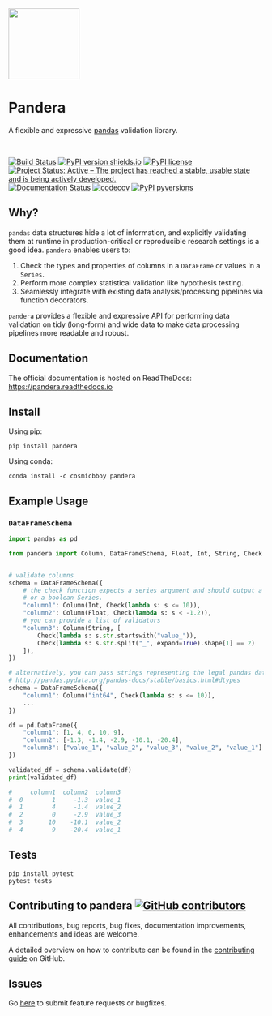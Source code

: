 <div align="left"><img src="https://raw.githubusercontent.com/cosmicBboy/pandera/master/docs/source/_static/pandera-logo.png" width="140"></div>

# Pandera

A flexible and expressive [pandas](http://pandas.pydata.org) validation library.

<br>

[![Build Status](https://travis-ci.org/cosmicBboy/pandera.svg?branch=master)](https://travis-ci.org/cosmicBboy/pandera)
[![PyPI version shields.io](https://img.shields.io/pypi/v/pandera.svg)](https://pypi.org/project/pandera/)
[![PyPI license](https://img.shields.io/pypi/l/pandera.svg)](https://pypi.python.org/pypi/pandera/)
[![Project Status: Active – The project has reached a stable, usable state and is being actively developed.](https://www.repostatus.org/badges/latest/active.svg)](https://www.repostatus.org/#active)
[![Documentation Status](https://readthedocs.org/projects/pandera/badge/?version=latest)](https://pandera.readthedocs.io/en/latest/?badge=latest)
[![codecov](https://codecov.io/gh/cosmicBboy/pandera/branch/master/graph/badge.svg)](https://codecov.io/gh/cosmicBboy/pandera)
[![PyPI pyversions](https://img.shields.io/pypi/pyversions/pandera.svg)](https://pypi.python.org/pypi/pandera/)

## Why?

`pandas` data structures hide a lot of information, and explicitly
validating them at runtime in production-critical or reproducible research
settings is a good idea. `pandera` enables users to:

1. Check the types and properties of columns in a `DataFrame` or values in
   a `Series`.
1. Perform more complex statistical validation like hypothesis testing.
1. Seamlessly integrate with existing data analysis/processing pipelines
   via function decorators.

`pandera` provides a flexible and expressive API for performing data validation
on tidy (long-form) and wide data to make data processing pipelines more
readable and robust.


## Documentation

The official documentation is hosted on ReadTheDocs: https://pandera.readthedocs.io

## Install

Using pip:

```
pip install pandera
```

Using conda:

```
conda install -c cosmicbboy pandera
```

## Example Usage

### `DataFrameSchema`

```python
import pandas as pd

from pandera import Column, DataFrameSchema, Float, Int, String, Check


# validate columns
schema = DataFrameSchema({
    # the check function expects a series argument and should output a boolean
    # or a boolean Series.
    "column1": Column(Int, Check(lambda s: s <= 10)),
    "column2": Column(Float, Check(lambda s: s < -1.2)),
    # you can provide a list of validators
    "column3": Column(String, [
        Check(lambda s: s.str.startswith("value_")),
        Check(lambda s: s.str.split("_", expand=True).shape[1] == 2)
    ]),
})

# alternatively, you can pass strings representing the legal pandas datatypes:
# http://pandas.pydata.org/pandas-docs/stable/basics.html#dtypes
schema = DataFrameSchema({
    "column1": Column("int64", Check(lambda s: s <= 10)),
    ...
})

df = pd.DataFrame({
    "column1": [1, 4, 0, 10, 9],
    "column2": [-1.3, -1.4, -2.9, -10.1, -20.4],
    "column3": ["value_1", "value_2", "value_3", "value_2", "value_1"]
})

validated_df = schema.validate(df)
print(validated_df)

#     column1  column2  column3
#  0        1     -1.3  value_1
#  1        4     -1.4  value_2
#  2        0     -2.9  value_3
#  3       10    -10.1  value_2
#  4        9    -20.4  value_1
```

## Tests

```
pip install pytest
pytest tests
```

## Contributing to pandera [![GitHub contributors](https://img.shields.io/github/contributors/cosmicBboy/pandera.svg)](https://github.com/cosmicBboy/pandera/graphs/contributors)
All contributions, bug reports, bug fixes, documentation improvements, enhancements and ideas are welcome.

A detailed overview on how to contribute can be found in the [contributing guide](https://github.com/cosmicBboy/pandera/blob/master/.github/CONTRIBUTING.md) on GitHub.

## Issues

Go [here](https://github.com/cosmicBboy/pandera/issues) to submit feature
requests or bugfixes.
